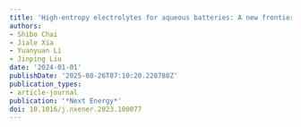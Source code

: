 ```yaml
---
title: 'High-entropy electrolytes for aqueous batteries: A new frontier'
authors:
- Shibo Chai
- Jiale Xia
- Yuanyuan Li
- Jinping Liu
date: '2024-01-01'
publishDate: '2025-08-26T07:10:20.228780Z'
publication_types:
- article-journal
publication: '*Next Energy*'
doi: 10.1016/j.nxener.2023.100077
---
```

